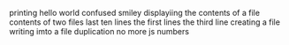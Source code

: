 printing hello world
confused smiley
displayiing the contents of a file
contents of two files
last ten lines
the first lines
the third line
creating a file
writing imto a file
duplication
no more js
numbers
